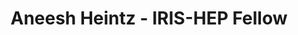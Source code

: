 ---
layout: fellow
pagetype: fellow
permalink: /fellows/AneeshHeintz.html
fellow-name: Aneesh Heintz
title: Aneesh Heintz - IRIS-HEP Fellow
active: false
dates:
  start: 2020-06-01
  end: 2020-09-30
photo: /assets/images/team/fellows-2020/Aneesh-Heintz.png
institution: Cornell University
website:
e-mail: ah2263@cornell.edu
project_title: Implementation of graph neural networks on CPU + FPGA co-processors
  for scalable track reconstruction tasks
focus-area: ia
project_goal: >
  Run 2 of the LHC on the CMS detector produced a data rate on the scale of hundreds
  of terabytes per second. Being able to reduce the data within a few milliseconds
  and sift through the data in a reasonable time frame to produce meaningful results
  is crucially important. Future increases in instantaneous luminosity, meaning more
  proton-proton collisions per bunch-crossing, will lead to data produced at increasingly
  larger rates, causing scalability issues in traditional particle track reconstruction
  algorithms. This project proposes to implement a graph network that can be evaluated
  on a CPU that has a FPGA co-processors. This will allow trained networks to be run
  online in a highly parallelized fashion, greatly accelerating data throughput.
mentors:
- Isobel Ojalvo (Princeton University)
proposal: /assets/pdf/fellows-2020/AneeshHeintz_Proposal.pdf
presentations:
- title: Accelerating Graph Neural Networks on CPU + FPGA co-processors for scalable
    track reconstruction tasks
  date: 2020-10-05
  url: https://indico.cern.ch/event/946432/contributions/3977000/attachments/2122446/3572609/OpenCL_IN_FPGA_Presentation-4.pdf
  meeting: IRIS-HEP Topical Meetings
  meetingurl: https://indico.cern.ch/event/946432/
  recordingurl: https://youtu.be/ajcqHESGAQY
  focus-area: ia
current_status: >
  <strong>July 2022</strong> - Senior Autonomy / AI Research Engineer at Lockheed
  Martin
github-username: a-heintz
linkedin-profile: https://www.linkedin.com/in/aneeshheintz
challenge-area:
---